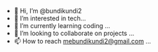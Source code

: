 - 👋 Hi, I’m @bundikundi2
- 👀 I’m interested in tech...
- 🌱 I’m currently learning coding ...
- 💞️ I’m looking to collaborate on projects ...
- 📫 How to reach mebundikundi2@gmail.com ...
<!---
bundikundi2/bundikundi2 is a ✨ special ✨ repository because its `README.md` (this file) appears on your GitHub profile.
You can click the Preview link to take a look at your changes.
--->
